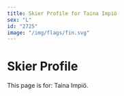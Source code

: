 ```yaml
---
title: Skier Profile for Taina Impiö
sex: "L"
id: "2725"
image: "/img/flags/fin.svg" 
---
```


# Skier Profile

This page is for: Taina Impiö.
    
